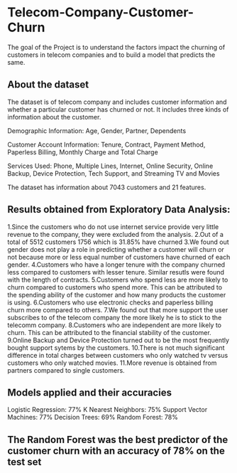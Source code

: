 # Telecom-Company-Customer-Churn
The goal of the Project is to understand the factors impact the churning of customers in telecom companies and to build a model that predicts the same.

## About the dataset

The dataset is of telecom company and includes customer information and whether a particular customer has churned or not. It includes three kinds of information about the customer.

Demographic Information: Age, Gender, Partner, Dependents

Customer Account Information: Tenure, Contract, Payment Method, Paperless Billing, Monthly Charge and Total Charge

Services Used: Phone, Multiple Lines, Internet, Online Security, Online Backup, Device Protection, Tech Support, and Streaming TV and Movies

The dataset has information about 7043 customers and 21 features.

## Results obtained from Exploratory Data Analysis:

1.Since the customers who do not use internet service provide very little revenue to the company, they were excluded from the analysis.
2.Out of a total of 5512 customers 1756 which is 31.85% have churned
3.We found out gender does not play a role in predicting whether a customer will churn or not because more or less equal number of customers have churned of each gender.
4.Customers who have a longer tenure with the company churned less compared to customers with lesser tenure. Similar resutls were found with the length of contracts.
5.Customers who spend less are more likely to churn compared to customers who spend more. This can be attributed to the spending ability of the customer and how many products the   customer is using.
6.Customers who use electronic checks and paperless billing churn more compared to others.
7.We found out that more support the user subscribes to of the telecom company the more likely he is to stick to the telecomm company.
8.Customers who are independent are more likely to churn. This can be attributed to the financial stability of the customer.
9.Online Backup and Device Protection turned out to be the most frequently bought support sytems by the customers.
10.There is not much significant difference in total charges between customers who only watched tv versus customers who only watched movies.
11.More revenue is obtained from partners compared to single customers.

## Models applied and their accuracies

Logistic Regression: 77%
K Nearest Neighbors: 75%
Support Vector Machines: 77%
Decision Trees: 69%
Random Forest: 78%

## The Random Forest was the best predictor of the customer churn with an accuracy of 78% on the test set
